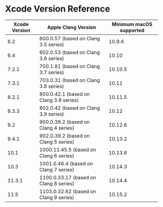 # Xcode Version Reference

| Xcode Version | Apple Clang Version                    | Minimum macOS supported |
| ------------- | -------------------------------------- | ----------------------- |
| 6.2           | 600.0.57 (based on Clang 3.5 series)   | 10.9.4                  |
| 6.4           | 602.0.53 (based on Clang 3.6 series)   | 10.10                   |
| 7.2.1         | 700.1.81 (based on Clang 3.7 series)   | 10.10.5                 |
| 7.3.1         | 703.0.31 (based on Clang 3.8 series)   | 10.11                   |
| 8.2.1         | 800.0.42.1 (based on Clang 3.9 series) | 10.11.5                 |
| 8.3.3         | 802.0.42 (based on Clang 3.9 series)   | 10.12                   |
| 9.2           | 900.0.39.2 (based on Clang 4 series)   | 10.12.6                 |
| 9.4.1         | 902.0.39.2 (based on Clang 5 series)   | 10.13.2                 |
| 10.1          | 1000.11.45.5 (based on Clang 6 series) | 10.13.6                 |
| 10.3          | 1001.0.46.4 (based on Clang 7 series)  | 10.14.3                 |
| 11.3.1        | 1100.0.33.17 (based on Clang 8 series) | 10.14.4                 |
| 11.5          | 1103.0.32.62 (based on Clang 9 series) | 10.15.2                 |
